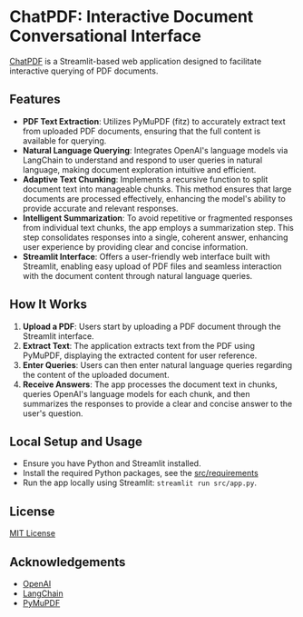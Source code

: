 # ChatPDF: Interactive Document Conversational Interface

[ChatPDF](https://samsonbakos-chatpdf.streamlit.app) is a Streamlit-based web application designed to facilitate interactive querying of PDF documents.

## Features

- **PDF Text Extraction**: Utilizes PyMuPDF (fitz) to accurately extract text from uploaded PDF documents, ensuring that the full content is available for querying.
- **Natural Language Querying**: Integrates OpenAI's language models via LangChain to understand and respond to user queries in natural language, making document exploration intuitive and efficient.
- **Adaptive Text Chunking**: Implements a recursive function to split document text into manageable chunks. This method ensures that large documents are processed effectively, enhancing the model's ability to provide accurate and relevant responses.
- **Intelligent Summarization**: To avoid repetitive or fragmented responses from individual text chunks, the app employs a summarization step. This step consolidates responses into a single, coherent answer, enhancing user experience by providing clear and concise information.
- **Streamlit Interface**: Offers a user-friendly web interface built with Streamlit, enabling easy upload of PDF files and seamless interaction with the document content through natural language queries.

## How It Works

1. **Upload a PDF**: Users start by uploading a PDF document through the Streamlit interface.
2. **Extract Text**: The application extracts text from the PDF using PyMuPDF, displaying the extracted content for user reference.
3. **Enter Queries**: Users can then enter natural language queries regarding the content of the uploaded document.
4. **Receive Answers**: The app processes the document text in chunks, queries OpenAI's language models for each chunk, and then summarizes the responses to provide a clear and concise answer to the user's question.

## Local Setup and Usage

- Ensure you have Python and Streamlit installed.
- Install the required Python packages, see the [src/requirements](requirements.txt)
- Run the app locally using Streamlit: `streamlit run src/app.py`.

## License

[MIT License](LICENSE.txt)

## Acknowledgements

- [OpenAI](https://openai.com/) 
- [LangChain](https://github.com/LangChain/langchain) 
- [PyMuPDF](https://pymupdf.readthedocs.io/) 
